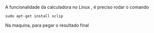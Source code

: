 A funcionalidade da calculadora no Linux , é preciso rodar o comando 

```sudo apt-get install xclip```

Na maquina, para pegar o resultado final